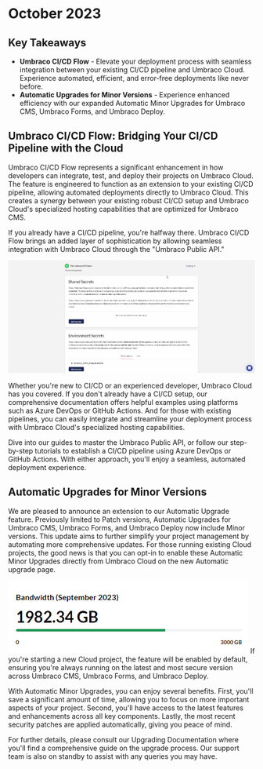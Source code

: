 # October 2023

## Key Takeaways

* **Umbraco CI/CD Flow** - Elevate your deployment process with seamless integration between your existing CI/CD pipeline and Umbraco Cloud. Experience automated, efficient, and error-free deployments like never before.
* **Automatic Upgrades for Minor Versions** - Experience enhanced efficiency with our expanded Automatic Minor Upgrades for Umbraco CMS, Umbraco Forms, and Umbraco Deploy.

## Umbraco CI/CD Flow: Bridging Your CI/CD Pipeline with the Cloud

Umbraco CI/CD Flow represents a significant enhancement in how developers can integrate, test, and deploy their projects on Umbraco Cloud. The feature is engineered to function as an extension to your existing CI/CD pipeline, allowing automated deployments directly to Umbraco Cloud. This creates a synergy between your existing robust CI/CD setup and Umbraco Cloud's specialized hosting capabilities that are optimized for Umbraco CMS.

If you already have a CI/CD pipeline, you're halfway there. Umbraco CI/CD Flow brings an added layer of sophistication by allowing seamless integration with Umbraco Cloud through the "Umbraco Public API."

![Shared Secrets](images/SharedSecrets.gif)

Whether you're new to CI/CD or an experienced developer, Umbraco Cloud has you covered. If you don't already have a CI/CD setup, our comprehensive documentation offers helpful examples using platforms such as Azure DevOps or GitHub Actions. And for those with existing pipelines, you can easily integrate and streamline your deployment process with Umbraco Cloud's specialized hosting capabilities.

Dive into our guides to master the Umbraco Public API, or follow our step-by-step tutorials to establish a CI/CD pipeline using Azure DevOps or GitHub Actions. With either approach, you'll enjoy a seamless, automated deployment experience.

## Automatic Upgrades for Minor Versions
We are pleased to announce an extension to our Automatic Upgrade feature. Previously limited to Patch versions, Automatic Upgrades for Umbraco CMS, Umbraco Forms, and Umbraco Deploy now include Minor versions. This update aims to further simplify your project management by automating more comprehensive updates.
For those running existing Cloud projects, the good news is that you can opt-in to enable these Automatic Minor Upgrades directly from Umbraco Cloud on the new Automatic upgrade page.

![Extra usage 2](images/UsageExtra2.png)
If you're starting a new Cloud project, the feature will be enabled by default, ensuring you're always running on the latest and most secure version across Umbraco CMS, Umbraco Forms, and Umbraco Deploy.

With Automatic Minor Upgrades, you can enjoy several benefits. First, you'll save a significant amount of time, allowing you to focus on more important aspects of your project. Second, you'll have access to the latest features and enhancements across all key components. Lastly, the most recent security patches are applied automatically, giving you peace of mind.

For further details, please consult our Upgrading Documentation where you'll find a comprehensive guide on the upgrade process. Our support team is also on standby to assist with any queries you may have.
